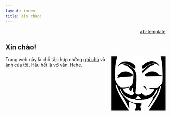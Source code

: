```yaml
---
layout: index
title: Xin chào!
---
```


<p align="right"><a href="http://manhtai.github.io/ab-template">ab-template</a></p>

## Xin chào!
<img src="./avatar.jpg" width="170" height="170" align="right">

Trang web này là chỗ tập hợp những [ghi chú](./notes) và [ảnh](./photos) của tôi. Hầu hết là vớ vẩn. Hehe.

